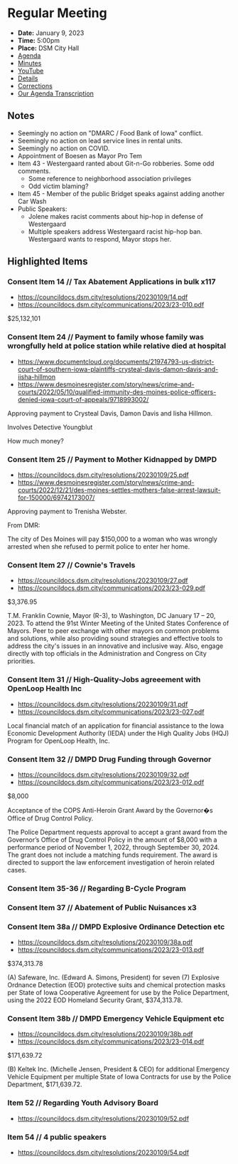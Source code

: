 # Regular Meeting

- **Date:** January 9, 2023
- **Time:** 5:00pm
- **Place:** DSM City Hall
- [Agenda](https://councildocs.dsm.city/agendas/ag20230109.pdf)
- [Minutes](https://councildocs.dsm.city/minutes/as20230109.pdf)
- [YouTube](https://youtu.be/qV1FRbEAj34)
- [Details](https://www.dsm.city/citycouncil_detail_T60_R2333.php)
- [Corrections](https://councildocs.dsm.city/corrections/20230109%20cap.pdf)
- [Our Agenda Transcription](#/view/agenda~2023~transcription~01-09_RM)

## Notes

- Seemingly no action on "DMARC / Food Bank of Iowa" conflict.
- Seemingly no action on lead service lines in rental units.
- Seemingly no action on COVID.
- Appointment of Boesen as Mayor Pro Tem
- Item 43 - Westergaard ranted about Git-n-Go robberies. Some odd comments.
    - Some reference to neighborhood association privileges
    - Odd victim blaming?
- Item 45 - Member of the public Bridget speaks against adding another Car Wash
- Public Speakers:
    - Jolene makes racist comments about hip-hop in defense of Westergaard
    - Multiple speakers address Westergaard racist hip-hop ban. Westergaard wants to respond, Mayor stops her.

## Highlighted Items

### Consent Item 14 // Tax Abatement Applications in bulk x117

- https://councildocs.dsm.city/resolutions/20230109/14.pdf
- https://councildocs.dsm.city/communications/2023/23-010.pdf

$25,132,101

### Consent Item 24 // Payment to family whose family was wrongfully held at police station while relative died at hospital

- https://www.documentcloud.org/documents/21974793-us-district-court-of-southern-iowa-plaintiffs-crysteal-davis-damon-davis-and-iisha-hillmon
- https://www.desmoinesregister.com/story/news/crime-and-courts/2022/05/10/qualified-immunity-des-moines-police-officers-denied-iowa-court-of-appeals/9718993002/

Approving payment to Crysteal Davis, Damon Davis and Iisha Hillmon.

Involves Detective Youngblut

How much money?

### Consent Item 25 // Payment to Mother Kidnapped by DMPD

- https://councildocs.dsm.city/resolutions/20230109/25.pdf
- https://www.desmoinesregister.com/story/news/crime-and-courts/2022/12/21/des-moines-settles-mothers-false-arrest-lawsuit-for-150000/69742173007/

Approving payment to Trenisha Webster.

From DMR:

The city of Des Moines will pay $150,000 to a woman who was wrongly arrested when she refused to permit police to enter her home.

### Consent Item 27 // Cownie's Travels

- https://councildocs.dsm.city/resolutions/20230109/27.pdf
- https://councildocs.dsm.city/communications/2023/23-029.pdf

$3,376.95

T.M. Franklin Cownie, Mayor (R-3), to Washington, DC January 17 – 20, 2023. To attend the 91st
Winter Meeting of the United States Conference of Mayors. Peer to peer exchange with other mayors
on common problems and solutions, while also providing sound strategies and effective tools to
address the city's issues in an innovative and inclusive way. Also, engage directly with top officials in
the Administration and Congress on City priorities.

### Consent Item 31 // High-Quality-Jobs agreeement with OpenLoop Health Inc

- https://councildocs.dsm.city/resolutions/20230109/31.pdf
- https://councildocs.dsm.city/communications/2023/23-027.pdf

Local financial match of an application for financial assistance to the Iowa Economic Development Authority (IEDA) under the High Quality Jobs (HQJ) Program for OpenLoop Health, Inc. 

### Consent Item 32 // DMPD Drug Funding through Governor

- https://councildocs.dsm.city/resolutions/20230109/32.pdf
- https://councildocs.dsm.city/communications/2023/23-012.pdf

$8,000

Acceptance of the COPS Anti-Heroin Grant Award by the Governor�s Office of Drug Control Policy. 

The Police Department requests approval to accept a grant award from the Governor’s Office of Drug
Control Policy in the amount of $8,000 with a performance period of November 1, 2022, through
September 30, 2024. The grant does not include a matching funds requirement. The award is directed
to support the law enforcement investigation of heroin related cases.

### Consent Item 35-36 // Regarding B-Cycle Program

### Consent Item 37 // Abatement of Public Nuisances x3

### Consent Item 38a // DMPD Explosive Ordinance Detection etc

- https://councildocs.dsm.city/resolutions/20230109/38a.pdf
- https://councildocs.dsm.city/communications/2023/23-013.pdf

$374,313.78

(A) Safeware, Inc. (Edward A. Simons, President) for seven (7) Explosive Ordnance Detection (EOD) protective suits and chemical protection masks per State of Iowa Cooperative Agreement for use by the Police Department, using the 2022 EOD Homeland Security Grant, $374,313.78. 

### Consent Item 38b // DMPD Emergency Vehicle Equipment etc

- https://councildocs.dsm.city/resolutions/20230109/38b.pdf
- https://councildocs.dsm.city/communications/2023/23-014.pdf

$171,639.72

(B) Keltek Inc. (Michelle Jensen, President & CEO) for additional Emergency Vehicle Equipment per multiple State of Iowa Contracts for use by the Police Department, $171,639.72. 

### Item 52 // Regarding Youth Advisory Board

- https://councildocs.dsm.city/resolutions/20230109/52.pdf

### Item 54 // 4 public speakers

- https://councildocs.dsm.city/resolutions/20230109/54.pdf


